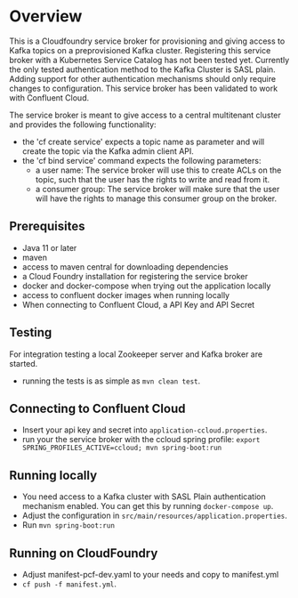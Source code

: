 # Overview

This is a Cloudfoundry service broker for provisioning and giving access to Kafka topics on a preprovisioned Kafka cluster. 
Registering this service broker with a Kubernetes Service Catalog has not been tested yet. 
Currently the only tested authentication method to the Kafka Cluster is SASL plain. 
Adding support for other authentication mechanisms should only require changes to configuration. 
This service broker has been validated to work with Confluent Cloud. 

The service broker is meant to give access to a central multitenant cluster and provides the following functionality:

* the 'cf create service' expects a topic name as parameter and will create the topic via the Kafka admin client API.
* the 'cf bind service' command expects the following parameters: 
  * a user name: The service broker will use this to create ACLs on the topic, such that the user has the rights to write and read from it.
  * a consumer group: The service broker will make sure that the user will have the rights to manage this consumer group on the broker.  

## Prerequisites

* Java 11 or later
* maven 
* access to maven central for downloading dependencies
* a Cloud Foundry installation for registering the service broker
* docker and docker-compose when trying out the application locally 
* access to confluent docker images when running locally
* When connecting to Confluent Cloud, a API Key and API Secret

## Testing

For integration testing a local Zookeeper server and Kafka broker are started. 

* running the tests is as simple as `mvn clean test`.

## Connecting to Confluent Cloud

* Insert your api key and secret into `application-ccloud.properties`.
* run your the service broker with the ccloud spring profile: `export SPRING_PROFILES_ACTIVE=ccloud; mvn spring-boot:run`

## Running locally

* You need access to a Kafka cluster with SASL Plain authentication mechanism enabled. You can get this by running `docker-compose up`. 
* Adjust the configuration in `src/main/resources/application.properties`. 
* Run `mvn spring-boot:run`

## Running on CloudFoundry

* Adjust manifest-pcf-dev.yaml to your needs and copy to manifest.yml
* `cf push -f manifest.yml`.
